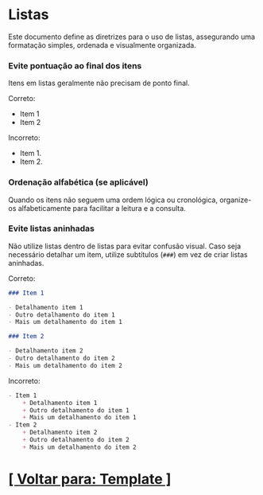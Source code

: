 # Listas

Este documento define as diretrizes para o uso de listas, assegurando uma formatação simples, ordenada e visualmente organizada.

### Evite pontuação ao final dos itens

Itens em listas geralmente não precisam de ponto final.

Correto:

- Item 1
- Item 2

Incorreto:

- Item 1.
- Item 2.

### Ordenação alfabética (se aplicável)

Quando os itens não seguem uma ordem lógica ou cronológica, organize-os alfabeticamente para facilitar a leitura e a consulta.

### Evite listas aninhadas

Não utilize listas dentro de listas para evitar confusão visual. Caso seja necessário detalhar um item, utilize subtítulos (`###`) em vez de criar listas aninhadas.

Correto:

```Markdown
### Item 1

- Detalhamento item 1
- Outro detalhamento do item 1
- Mais um detalhamento do item 1

### Item 2

- Detalhamento item 2
- Outro detalhamento do item 2
- Mais um detalhamento do item 2
```

Incorreto:

```Markdown
- Item 1
    + Detalhamento item 1
    + Outro detalhamento do item 1
    + Mais um detalhamento do item 1
- Item 2
    + Detalhamento item 2
    + Outro detalhamento do item 2
    + Mais um detalhamento do item 2
```

# [[ Voltar para: Template ]](../template.md)